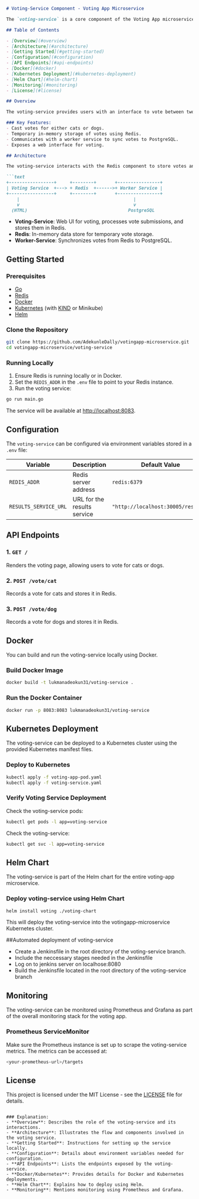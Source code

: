 

```md
# Voting-Service Component - Voting App Microservice

The `voting-service` is a core component of the Voting App microservice architecture. It handles the HTTP requests for casting votes and temporarily stores the vote counts in Redis. The votes are later synchronized with PostgreSQL by the worker-service.

## Table of Contents

- [Overview](#overview)
- [Architecture](#architecture)
- [Getting Started](#getting-started)
- [Configuration](#configuration)
- [API Endpoints](#api-endpoints)
- [Docker](#docker)
- [Kubernetes Deployment](#kubernetes-deployment)
- [Helm Chart](#helm-chart)
- [Monitoring](#monitoring)
- [License](#license)

## Overview

The voting-service provides users with an interface to vote between two options: cats and dogs. Votes are stored in Redis, which acts as a temporary store, and a worker service later synchronizes these votes with a PostgreSQL database.

### Key Features:
- Cast votes for either cats or dogs.
- Temporary in-memory storage of votes using Redis.
- Communicates with a worker service to sync votes to PostgreSQL.
- Exposes a web interface for voting.

## Architecture

The voting-service interacts with the Redis component to store votes and with the worker-service to notify when votes are updated. It serves a simple web UI built with HTML templates and static CSS files.

```text
+-----------------+     +--------+       +----------------+
| Voting Service  +---> + Redis  +------>+ Worker Service |
+-----------------+     +--------+       +----------------+
    |                                           |
    v                                           v
  (HTML)                                      PostgreSQL
```

- **Voting-Service**: Web UI for voting, processes vote submissions, and stores them in Redis.
- **Redis**: In-memory data store for temporary vote storage.
- **Worker-Service**: Synchronizes votes from Redis to PostgreSQL.

## Getting Started

### Prerequisites

- [Go](https://golang.org/dl/)
- [Redis](https://redis.io/)
- [Docker](https://www.docker.com/)
- [Kubernetes](https://kubernetes.io/) (with [KIND](https://kind.sigs.k8s.io/) or Minikube)
- [Helm](https://helm.sh/)

### Clone the Repository

```bash
git clone https://github.com/AdekunleDally/votingapp-microservice.git
cd votingapp-microservice/voting-service
```

### Running Locally

1. Ensure Redis is running locally or in Docker.
2. Set the `REDIS_ADDR` in the `.env` file to point to your Redis instance.
3. Run the voting service:

```bash
go run main.go
```

The service will be available at [http://localhost:8083](http://localhost:8083).

## Configuration

The `voting-service` can be configured via environment variables stored in a `.env` file:

| Variable             | Description                  | Default Value           |
|----------------------|------------------------------|-------------------------|
| `REDIS_ADDR`         | Redis server address         | `redis:6379`            |
| `RESULTS_SERVICE_URL`| URL for the results service  |`"http://localhost:30005/results"`           |

## API Endpoints

### 1. `GET /`
Renders the voting page, allowing users to vote for cats or dogs.

### 2. `POST /vote/cat`
Records a vote for cats and stores it in Redis.

### 3. `POST /vote/dog`
Records a vote for dogs and stores it in Redis.

## Docker

You can build and run the voting-service locally using Docker.

### Build Docker Image

```bash
docker build -t lukmanadeokun31/voting-service .
```

### Run the Docker Container

```bash
docker run -p 8083:8083 lukmanadeokun31/voting-service
```

## Kubernetes Deployment

The voting-service can be deployed to a Kubernetes cluster using the provided Kubernetes manifest files.

### Deploy to Kubernetes

```bash
kubectl apply -f voting-app-pod.yaml
kubectl apply -f voting-service.yaml
```

### Verify Voting Service Deployment

Check the voting-service pods:

```bash
kubectl get pods -l app=voting-service
```

Check the voting-service:

```bash
kubectl get svc -l app=voting-service
```

## Helm Chart

The voting-service is part of the Helm chart for the entire voting-app microservice.

### Deploy voting-service using Helm Chart

```bash
helm install voting ./voting-chart
```

This will deploy the voting-service into the votingapp-microservice Kubernetes cluster.

##Automated deployment of voting-service 
* Create a Jenkinsfile in the root directory of the voting-service branch.
* Include the neccessary stages needed in the Jenkinsfile
* Log on to jenkins server on localhose:8080  
* Build the Jenkinsfile located in the root directory of the voting-service branch
## Monitoring

The voting-service can be monitored using Prometheus and Grafana as part of the overall monitoring stack for the voting app.

### Prometheus ServiceMonitor

Make sure the Prometheus instance is set up to scrape the voting-service metrics. The metrics can be accessed at:

```bash
<your-prometheus-url>/targets
```

## License

This project is licensed under the MIT License - see the [LICENSE](../LICENSE) file for details.
```

### Explanation:
- **Overview**: Describes the role of the voting-service and its interactions.
- **Architecture**: Illustrates the flow and components involved in the voting service.
- **Getting Started**: Instructions for setting up the service locally.
- **Configuration**: Details about environment variables needed for configuration.
- **API Endpoints**: Lists the endpoints exposed by the voting-service.
- **Docker/Kubernetes**: Provides details for Docker and Kubernetes deployments.
- **Helm Chart**: Explains how to deploy using Helm.
- **Monitoring**: Mentions monitoring using Prometheus and Grafana.